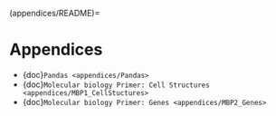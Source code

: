 (appendices/README)=

# Appendices

- {doc}`Pandas <appendices/Pandas>`
- {doc}`Molecular biology Primer: Cell Structures <appendices/MBP1_CellStuctures>`
- {doc}`Molecular biology Primer: Genes <appendices/MBP2_Genes>`
